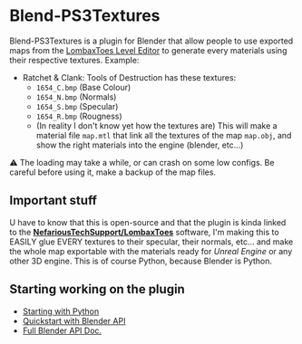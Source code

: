 # Blend-PS3Textures
Blend-PS3Textures is a plugin for Blender that allow people to use exported maps from the [LombaxToes Level Editor](https://github.com/NefariousTechSupport/LombaxToes) to generate every materials using their respective textures. Example:
- Ratchet & Clank: Tools of Destruction has these textures: 
  - `1654_C.bmp` (Base Colour)
  - `1654_N.bmp` (Normals)
  - `1654_S.bmp` (Specular)
  - `1654_R.bmp` (Rougness)
  - (In reality I don't know yet how the textures are)
This will make a material file `map.mtl` that link all the textures of the map `map.obj`, and show the right materials into the engine (blender, etc...)  

⚠ The loading may take a while, or can crash on some low configs. Be careful before using it, make a backup of the map files.

## Important stuff
U have to know that this is open-source and that the plugin is kinda linked to the **[NefariousTechSupport/LombaxToes](https://github.com/NefariousTechSupport/LombaxToes)** software, I'm making this to EASILY glue EVERY textures to their specular, their normals, etc... and make the whole map exportable with the materials ready for *Unreal Engine* or any other 3D engine.
This is of course Python, because Blender is Python.

## Starting working on the plugin

* [Starting with Python](https://www.python.org/about/gettingstarted/)
* [Quickstart with Blender API](https://docs.blender.org/api/current/info_quickstart.html)
* [Full Blender API Doc.](https://docs.blender.org/api/current/)
